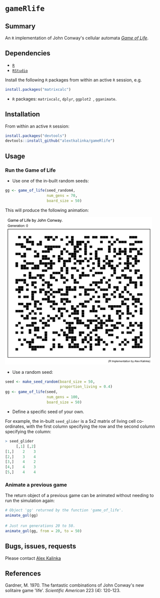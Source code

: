 # `gameRlife`

## Summary

An `R` implementation of John Conway's cellular automata [*Game of Life*](https://en.wikipedia.org/wiki/Conway%27s_Game_of_Life).

## Dependencies

* [`R`](https://www.r-project.org/)
* [`RStudio`](https://www.rstudio.com/products/rstudio/download/)

Install the following `R` packages from within an active `R` session, e.g.

```r
install.packages("matrixcalc")
```


* `R` packages: `matrixcalc`, `dplyr`, `ggplot2
`, `gganimate`.

## Installation

From within an active `R` session:

```r
install.packages("devtools")
devtools::install_github("alextkalinka/gameRlife")
```

## Usage

### Run the Game of Life

* Use one of the in-built random seeds:

```r
gg <- game_of_life(seed_random4, 
				   num_gens = 70, 
				   board_size = 50)
```

This will produce the following animation:

![gameRlife random_seed4](imgs/seed_random4-70gens.gif)

* Use a random seed:

```r
seed <- make_seed_random(board_size = 50,
						 proportion_living = 0.4)
gg <- game_of_life(seed, 
				   num_gens = 100, 
				   board_size = 50)
```

* Define a specific seed of your own.

For example, the in-built `seed_glider` is a 5x2 matrix of living cell co-ordinates, with the first column specifying the row and the second column specifying the column:

```r
> seed_glider
     [,1] [,2]
[1,]    2    3
[2,]    3    4
[3,]    4    2
[4,]    4    3
[5,]    4    4

```

### Animate a previous game

The return object of a previous game can be animated without needing to run the simulation again:

```r
# Object 'gg' returned by the function 'game_of_life'.
animate_gol(gg)

# Just run generations 20 to 50.
animate_gol(gg, from = 20, to = 50)
```

## Bugs, issues, requests

Please contact [Alex Kalinka](mailto:alex.t.kalinka@gmail.com)

## References

Gardner, M. 1970. The fantastic combinations of John Conway's new solitaire game 'life'. *Scientific American* 223 (4): 120-123.
